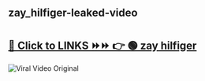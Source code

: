 
 ## zay_hilfiger-leaked-video 

# <h2><a href="https://clipsfans.com/zay_hilfiger&ref=git">🔗 Click to LINKS ⏩⏩ 👉 🟢 zay hilfiger </a></h2>

<a href="https://clipsfans.com/zay_hilfiger&ref=git" rel="nofollow" data-target="animated-image.originalLink"><img src="https://i.ibb.co.com/xMMVF88/686577567.gif" alt="Viral Video Original" style="max-width: 100%; display: inline-block;" data-target="animated-image.originalImage"></a>
